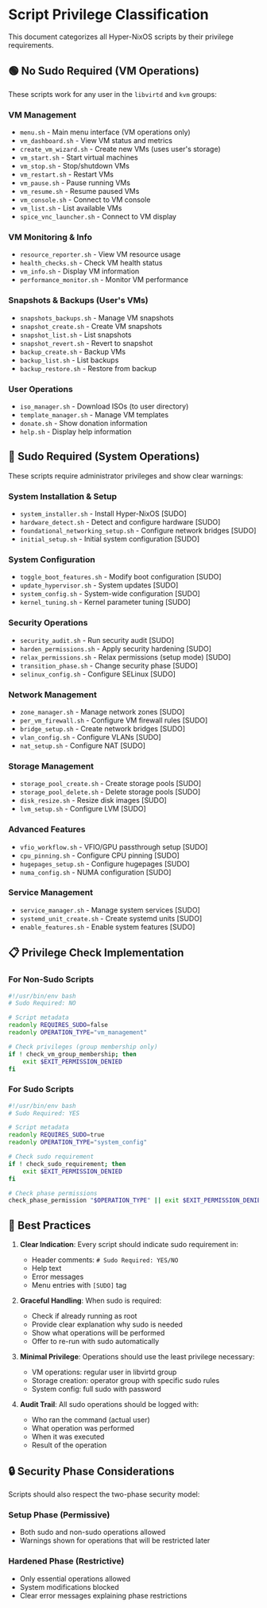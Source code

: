 # Script Privilege Classification

This document categorizes all Hyper-NixOS scripts by their privilege requirements.

## 🟢 No Sudo Required (VM Operations)

These scripts work for any user in the `libvirtd` and `kvm` groups:

### VM Management
- `menu.sh` - Main menu interface (VM operations only)
- `vm_dashboard.sh` - View VM status and metrics
- `create_vm_wizard.sh` - Create new VMs (uses user's storage)
- `vm_start.sh` - Start virtual machines
- `vm_stop.sh` - Stop/shutdown VMs
- `vm_restart.sh` - Restart VMs
- `vm_pause.sh` - Pause running VMs
- `vm_resume.sh` - Resume paused VMs
- `vm_console.sh` - Connect to VM console
- `vm_list.sh` - List available VMs
- `spice_vnc_launcher.sh` - Connect to VM display

### VM Monitoring & Info
- `resource_reporter.sh` - View VM resource usage
- `health_checks.sh` - Check VM health status
- `vm_info.sh` - Display VM information
- `performance_monitor.sh` - Monitor VM performance

### Snapshots & Backups (User's VMs)
- `snapshots_backups.sh` - Manage VM snapshots
- `snapshot_create.sh` - Create VM snapshots
- `snapshot_list.sh` - List snapshots
- `snapshot_revert.sh` - Revert to snapshot
- `backup_create.sh` - Backup VMs
- `backup_list.sh` - List backups
- `backup_restore.sh` - Restore from backup

### User Operations
- `iso_manager.sh` - Download ISOs (to user directory)
- `template_manager.sh` - Manage VM templates
- `donate.sh` - Show donation information
- `help.sh` - Display help information

## 🔴 Sudo Required (System Operations)

These scripts require administrator privileges and show clear warnings:

### System Installation & Setup
- `system_installer.sh` - Install Hyper-NixOS [SUDO]
- `hardware_detect.sh` - Detect and configure hardware [SUDO]
- `foundational_networking_setup.sh` - Configure network bridges [SUDO]
- `initial_setup.sh` - Initial system configuration [SUDO]

### System Configuration
- `toggle_boot_features.sh` - Modify boot configuration [SUDO]
- `update_hypervisor.sh` - System updates [SUDO]
- `system_config.sh` - System-wide configuration [SUDO]
- `kernel_tuning.sh` - Kernel parameter tuning [SUDO]

### Security Operations
- `security_audit.sh` - Run security audit [SUDO]
- `harden_permissions.sh` - Apply security hardening [SUDO]
- `relax_permissions.sh` - Relax permissions (setup mode) [SUDO]
- `transition_phase.sh` - Change security phase [SUDO]
- `selinux_config.sh` - Configure SELinux [SUDO]

### Network Management
- `zone_manager.sh` - Manage network zones [SUDO]
- `per_vm_firewall.sh` - Configure VM firewall rules [SUDO]
- `bridge_setup.sh` - Create network bridges [SUDO]
- `vlan_config.sh` - Configure VLANs [SUDO]
- `nat_setup.sh` - Configure NAT [SUDO]

### Storage Management
- `storage_pool_create.sh` - Create storage pools [SUDO]
- `storage_pool_delete.sh` - Delete storage pools [SUDO]
- `disk_resize.sh` - Resize disk images [SUDO]
- `lvm_setup.sh` - Configure LVM [SUDO]

### Advanced Features
- `vfio_workflow.sh` - VFIO/GPU passthrough setup [SUDO]
- `cpu_pinning.sh` - Configure CPU pinning [SUDO]
- `hugepages_setup.sh` - Configure hugepages [SUDO]
- `numa_config.sh` - NUMA configuration [SUDO]

### Service Management
- `service_manager.sh` - Manage system services [SUDO]
- `systemd_unit_create.sh` - Create systemd units [SUDO]
- `enable_features.sh` - Enable system features [SUDO]

## 📋 Privilege Check Implementation

### For Non-Sudo Scripts

```bash
#!/usr/bin/env bash
# Sudo Required: NO

# Script metadata
readonly REQUIRES_SUDO=false
readonly OPERATION_TYPE="vm_management"

# Check privileges (group membership only)
if ! check_vm_group_membership; then
    exit $EXIT_PERMISSION_DENIED
fi
```

### For Sudo Scripts

```bash
#!/usr/bin/env bash
# Sudo Required: YES

# Script metadata
readonly REQUIRES_SUDO=true
readonly OPERATION_TYPE="system_config"

# Check sudo requirement
if ! check_sudo_requirement; then
    exit $EXIT_PERMISSION_DENIED
fi

# Check phase permissions
check_phase_permission "$OPERATION_TYPE" || exit $EXIT_PERMISSION_DENIED
```

## 🎯 Best Practices

1. **Clear Indication**: Every script should indicate sudo requirement in:
   - Header comments: `# Sudo Required: YES/NO`
   - Help text
   - Error messages
   - Menu entries with `[SUDO]` tag

2. **Graceful Handling**: When sudo is required:
   - Check if already running as root
   - Provide clear explanation why sudo is needed
   - Show what operations will be performed
   - Offer to re-run with sudo automatically

3. **Minimal Privilege**: Operations should use the least privilege necessary:
   - VM operations: regular user in libvirtd group
   - Storage creation: operator group with specific sudo rules
   - System config: full sudo with password

4. **Audit Trail**: All sudo operations should be logged with:
   - Who ran the command (actual user)
   - What operation was performed
   - When it was executed
   - Result of the operation

## 🔒 Security Phase Considerations

Scripts should also respect the two-phase security model:

### Setup Phase (Permissive)
- Both sudo and non-sudo operations allowed
- Warnings shown for operations that will be restricted later

### Hardened Phase (Restrictive)
- Only essential operations allowed
- System modifications blocked
- Clear error messages explaining phase restrictions